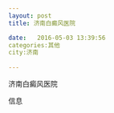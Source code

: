 ```yaml
--- 
layout: post 
title: 济南白癜风医院

date:   2016-05-03 13:39:56 
categories:其他  
city:济南
  
--- 
```

   
济南白癜风医院

信息

